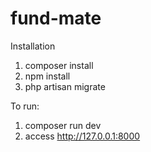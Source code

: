 # fund-mate
Installation
1. composer install
2. npm install
3. php artisan migrate

To run:
1. composer run dev
2. access http://127.0.0.1:8000
